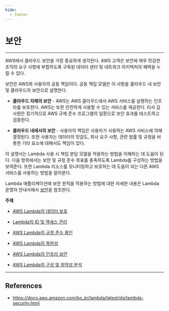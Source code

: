 ```yaml
---
hide:
  - footer
---
```


# 보안

---

AWS에서 클라우드 보안을 가장 중요하게 생각한다. AWS 고객은 보안에 매우 민감한 조직의 요구 사항에 부합하도록 구축된 데이터 센터 및 네트워크 아키텍처의 혜택을 누릴 수 있다.

보안은 AWS와 사용자의 공동 책임이다. 공동 책임 모델은 이 사항을 클라우드 내 보안 및 클라우드의 보안으로 설명한다.

- **클라우드 자체의 보안** - AWS는 AWS 클라우드에서 AWS 서비스를 실행하는 인프라를 보호한다. AWS는 또한 안전하게 사용할 수 있는 서비스를 제공한다. 타사 감사원은 정기적으로 AWS 규제 준수 프로그램의 일환으로 보안 효과를 테스트하고 검증한다.

- **클라우드 내에서의 보안** - 사용자의 책임은 사용자가 사용하는 AWS 서비스에 의해 결정된다. 또한 사용자는 데이터의 민감도, 회사 요구 사항, 관련 법률 및 규정을 비롯한 기타 요소에 대해서도 책임이 있다.

이 설명서는 Lambda 사용 시 책임 분담 모델을 적용하는 방법을 이해하는 데 도움이 된다. 다음 항목에서는 보안 및 규정 준수 목표를 충족하도록 Lambda를 구성하는 방법을 보여준다. 또한 Lambda 리소스를 모니터링하고 보호하는 데 도움이 되는 다른 AWS 서비스를 사용하는 방법을 알아본다.

Lambda 애플리케이션에 보안 원칙을 적용하는 방법에 대한 자세한 내용은 Lambda 운영자 안내서에서 [보안](https://docs.aws.amazon.com/lambda/latest/operatorguide/security-ops.html)을 참조한다.

**주제**

- [AWS Lambda의 데이터 보호](https://docs.aws.amazon.com/ko_kr/lambda/latest/dg/security-dataprotection.html)

- [Lambda의 ID 및 액세스 관리](https://docs.aws.amazon.com/ko_kr/lambda/latest/dg/security-iam.html)

- [AWS Lambda의 규정 준수 확인](https://docs.aws.amazon.com/ko_kr/lambda/latest/dg/security-compliance.html)

- [AWS Lambda의 복원성](https://docs.aws.amazon.com/ko_kr/lambda/latest/dg/security-resilience.html)

- [AWS Lambda의 인프라 보안](https://docs.aws.amazon.com/ko_kr/lambda/latest/dg/security-infrastructure.html)

- [AWS Lambda의 구성 및 취약성 분석](https://docs.aws.amazon.com/ko_kr/lambda/latest/dg/security-configuration.html)

---

## References

- <https://docs.aws.amazon.com/ko_kr/lambda/latest/dg/lambda-security.html>
